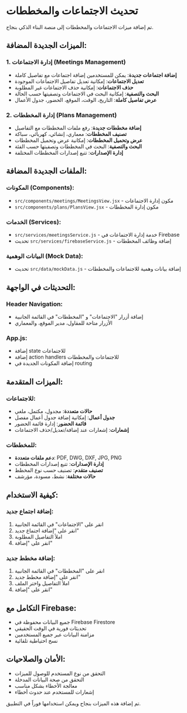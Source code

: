 # تحديث الاجتماعات والمخططات

تم إضافة ميزات الاجتماعات والمخططات إلى منصة البناء الذكي بنجاح.

## الميزات الجديدة المضافة:

### 1. إدارة الاجتماعات (Meetings Management)
- **إضافة اجتماعات جديدة**: يمكن للمستخدمين إضافة اجتماعات مع تفاصيل كاملة
- **تعديل الاجتماعات**: إمكانية تعديل تفاصيل الاجتماعات الموجودة
- **حذف الاجتماعات**: إمكانية حذف الاجتماعات غير المطلوبة
- **البحث والتصفية**: إمكانية البحث في الاجتماعات وتصفيتها حسب الحالة
- **عرض تفاصيل كاملة**: التاريخ، الوقت، الموقع، الحضور، جدول الأعمال

### 2. إدارة المخططات (Plans Management)
- **إضافة مخططات جديدة**: رفع ملفات المخططات مع التفاصيل
- **تصنيف المخططات**: معماري، إنشائي، كهربائي، سباكة
- **عرض وتحميل المخططات**: إمكانية عرض وتحميل المخططات
- **البحث والتصفية**: البحث في المخططات وتصفيتها حسب الفئة
- **إدارة الإصدارات**: تتبع إصدارات المخططات المختلفة

## الملفات الجديدة المضافة:

### المكونات (Components):
- `src/components/meetings/MeetingsView.jsx` - مكون إدارة الاجتماعات
- `src/components/plans/PlansView.jsx` - مكون إدارة المخططات

### الخدمات (Services):
- `src/services/meetingsService.js` - خدمة إدارة الاجتماعات في Firebase
- تحديث `src/services/firebaseService.js` - إضافة وظائف المخططات

### البيانات الوهمية (Mock Data):
- تحديث `src/data/mockData.js` - إضافة بيانات وهمية للاجتماعات والمخططات

## التحديثات في الواجهة:

### Header Navigation:
- إضافة أزرار "الاجتماعات" و "المخططات" في القائمة الجانبية
- الأزرار متاحة للمقاول، مدير الموقع، والمعماري

### App.js:
- إضافة state للاجتماعات
- إضافة action handlers للاجتماعات والمخططات
- إضافة المكونات الجديدة في routing

## الميزات المتقدمة:

### للاجتماعات:
- **حالات متعددة**: مجدول، مكتمل، ملغي
- **جدول أعمال**: إمكانية إضافة جدول أعمال مفصل
- **قائمة الحضور**: إدارة قائمة الحضور
- **إشعارات**: إشعارات عند إضافة/تعديل/حذف الاجتماعات

### للمخططات:
- **دعم ملفات متعددة**: PDF, DWG, DXF, JPG, PNG
- **إدارة الإصدارات**: تتبع إصدارات المخططات
- **تصنيف متقدم**: تصنيف حسب نوع المخطط
- **حالات مختلفة**: نشط، مسودة، مؤرشف

## كيفية الاستخدام:

### إضافة اجتماع جديد:
1. انقر على "الاجتماعات" في القائمة الجانبية
2. انقر على "إضافة اجتماع جديد"
3. املأ التفاصيل المطلوبة
4. انقر على "إضافة"

### إضافة مخطط جديد:
1. انقر على "المخططات" في القائمة الجانبية
2. انقر على "إضافة مخطط جديد"
3. املأ التفاصيل واختر الملف
4. انقر على "إضافة"

## التكامل مع Firebase:
- جميع البيانات محفوظة في Firebase Firestore
- تحديثات فورية في الوقت الحقيقي
- مزامنة البيانات عبر جميع المستخدمين
- نسخ احتياطية تلقائية

## الأمان والصلاحيات:
- التحقق من نوع المستخدم للوصول للميزات
- التحقق من صحة البيانات المدخلة
- معالجة الأخطاء بشكل مناسب
- إشعارات للمستخدم عند حدوث أخطاء

تم إضافة هذه الميزات بنجاح ويمكن استخدامها فوراً في التطبيق.